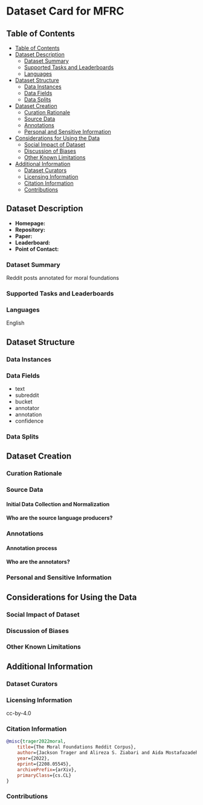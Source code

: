# Dataset Card for MFRC

## Table of Contents
- [Table of Contents](#table-of-contents)
- [Dataset Description](#dataset-description)
  - [Dataset Summary](#dataset-summary)
  - [Supported Tasks and Leaderboards](#supported-tasks-and-leaderboards)
  - [Languages](#languages)
- [Dataset Structure](#dataset-structure)
  - [Data Instances](#data-instances)
  - [Data Fields](#data-fields)
  - [Data Splits](#data-splits)
- [Dataset Creation](#dataset-creation)
  - [Curation Rationale](#curation-rationale)
  - [Source Data](#source-data)
  - [Annotations](#annotations)
  - [Personal and Sensitive Information](#personal-and-sensitive-information)
- [Considerations for Using the Data](#considerations-for-using-the-data)
  - [Social Impact of Dataset](#social-impact-of-dataset)
  - [Discussion of Biases](#discussion-of-biases)
  - [Other Known Limitations](#other-known-limitations)
- [Additional Information](#additional-information)
  - [Dataset Curators](#dataset-curators)
  - [Licensing Information](#licensing-information)
  - [Citation Information](#citation-information)
  - [Contributions](#contributions)

## Dataset Description

- **Homepage:**
- **Repository:**
- **Paper:**
- **Leaderboard:**
- **Point of Contact:**

### Dataset Summary

Reddit posts annotated for moral foundations

### Supported Tasks and Leaderboards


### Languages

English

## Dataset Structure

### Data Instances



### Data Fields

- text
- subreddit
- bucket 
- annotator
- annotation
- confidence

### Data Splits



## Dataset Creation

### Curation Rationale



### Source Data

#### Initial Data Collection and Normalization



#### Who are the source language producers?



### Annotations

#### Annotation process


#### Who are the annotators?


### Personal and Sensitive Information



## Considerations for Using the Data

### Social Impact of Dataset



### Discussion of Biases


### Other Known Limitations


## Additional Information

### Dataset Curators



### Licensing Information

cc-by-4.0

### Citation Information

```bibtex
@misc{trager2022moral,
    title={The Moral Foundations Reddit Corpus},
    author={Jackson Trager and Alireza S. Ziabari and Aida Mostafazadeh Davani and Preni Golazazian and Farzan Karimi-Malekabadi and Ali Omrani and Zhihe Li and Brendan Kennedy and Nils Karl Reimer and Melissa Reyes and Kelsey Cheng and Mellow Wei and Christina Merrifield and Arta Khosravi and Evans Alvarez and Morteza Dehghani},
    year={2022},
    eprint={2208.05545},
    archivePrefix={arXiv},
    primaryClass={cs.CL}
}
```

### Contributions
